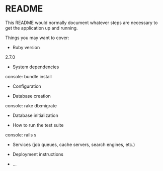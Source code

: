 # README

This README would normally document whatever steps are necessary to get the
application up and running.

Things you may want to cover:

* Ruby version

2.7.0

* System dependencies

console: bundle install

* Configuration

* Database creation

console: rake db:migrate

* Database initialization

* How to run the test suite

console: rails s

* Services (job queues, cache servers, search engines, etc.)

* Deployment instructions

* ...
